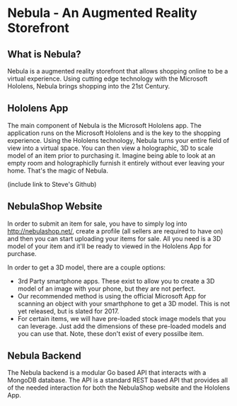Nebula - An Augmented Reality Storefront
===================


What is Nebula?
------------
Nebula is a augmented reality storefront that allows shopping online to be a virtual experience.  Using cutting edge technology with the Microsoft Hololens, Nebula brings shopping into the 21st Century.


Hololens App
----------
The main component of Nebula is the Microsoft Hololens app.  The application runs on the Microsoft Hololens and is the key to the shopping experience.  Using the Hololens technology, Nebula turns your entire field of view into a virtual space.  You can then view a holographic, 3D to scale model of an item prior to purchasing it.  Imagine being able to look at an empty room and holographiclly furnish it entirely without ever leaving your home.  That's the magic of Nebula.

(include link to Steve's Github)

NebulaShop Website
----------
In order to submit an item for sale, you have to simply log into http://nebulashop.net/, create a profile (all sellers are required to have on) and then you can start uploading your items for sale.  All you need is a 3D model of your item and it'll be ready to viewed in the Hololens App for purchase.

In order to get a 3D model, there are a couple options:
* 3rd Party smartphone apps.  These exist to allow you to create a 3D model of an image with your phone, but they are not perfect.
* Our recommended method is using the official Microsoft App for scanning an object with your smarthphone to get a 3D model.  This is not yet released, but is slated for 2017.
* For certain items, we will have pre-loaded stock image models that you can leverage.  Just add the dimensions of these pre-loaded models and you can use that.  Note, these don't exist of every possilbe item.

Nebula Backend
----------
The Nebula backend is a modular Go based API that interacts with a MongoDB database.  The API is a standard REST based API that provides all of the needed interaction for both the NebulaShop website and the Hololens App.

